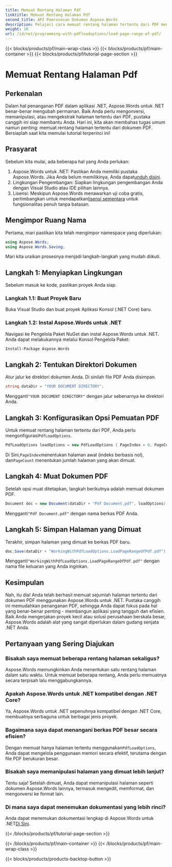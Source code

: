 ```yaml
---
title: Memuat Rentang Halaman Pdf
linktitle: Memuat Rentang Halaman Pdf
second_title: API Pemrosesan Dokumen Aspose.Words
description: Pelajari cara memuat rentang halaman tertentu dari PDF menggunakan Aspose.Words untuk .NET dalam tutorial langkah demi langkah yang komprehensif ini. Sempurna untuk pengembang .NET.
weight: 10
url: /id/net/programming-with-pdfloadoptions/load-page-range-of-pdf/
---
```


{{< blocks/products/pf/main-wrap-class >}}
{{< blocks/products/pf/main-container >}}
{{< blocks/products/pf/tutorial-page-section >}}

# Memuat Rentang Halaman Pdf

## Perkenalan

Dalam hal penanganan PDF dalam aplikasi .NET, Aspose.Words untuk .NET benar-benar mengubah permainan. Baik Anda perlu mengonversi, memanipulasi, atau mengekstrak halaman tertentu dari PDF, pustaka canggih ini siap membantu Anda. Hari ini, kita akan membahas tugas umum namun penting: memuat rentang halaman tertentu dari dokumen PDF. Bersiaplah saat kita memulai tutorial terperinci ini!

## Prasyarat

Sebelum kita mulai, ada beberapa hal yang Anda perlukan:

1. Aspose.Words untuk .NET: Pastikan Anda memiliki pustaka Aspose.Words. Jika Anda belum memilikinya, Anda dapat[unduh disini](https://releases.aspose.com/words/net/).
2. Lingkungan Pengembangan: Siapkan lingkungan pengembangan Anda dengan Visual Studio atau IDE pilihan lainnya.
3.  Lisensi: Meskipun Aspose.Words menawarkan uji coba gratis, pertimbangkan untuk mendapatkan[lisensi sementara](https://purchase.aspose.com/temporary-license/) untuk fungsionalitas penuh tanpa batasan.

## Mengimpor Ruang Nama

Pertama, mari pastikan kita telah mengimpor namespace yang diperlukan:

```csharp
using Aspose.Words;
using Aspose.Words.Saving;
```

Mari kita uraikan prosesnya menjadi langkah-langkah yang mudah diikuti. 

## Langkah 1: Menyiapkan Lingkungan

Sebelum masuk ke kode, pastikan proyek Anda siap.

### Langkah 1.1: Buat Proyek Baru
Buka Visual Studio dan buat proyek Aplikasi Konsol (.NET Core) baru.

### Langkah 1.2: Instal Aspose.Words untuk .NET
Navigasi ke Pengelola Paket NuGet dan instal Aspose.Words untuk .NET. Anda dapat melakukannya melalui Konsol Pengelola Paket:

```sh
Install-Package Aspose.Words
```

## Langkah 2: Tentukan Direktori Dokumen

Atur jalur ke direktori dokumen Anda. Di sinilah file PDF Anda disimpan.

```csharp
string dataDir = "YOUR DOCUMENT DIRECTORY";
```

 Mengganti`"YOUR DOCUMENT DIRECTORY"` dengan jalur sebenarnya ke direktori Anda.

## Langkah 3: Konfigurasikan Opsi Pemuatan PDF

 Untuk memuat rentang halaman tertentu dari PDF, Anda perlu mengonfigurasi`PdfLoadOptions`.

```csharp
PdfLoadOptions loadOptions = new PdfLoadOptions { PageIndex = 0, PageCount = 1 };
```

 Di Sini,`PageIndex`menentukan halaman awal (indeks berbasis nol), dan`PageCount` menentukan jumlah halaman yang akan dimuat.

## Langkah 4: Muat Dokumen PDF

Setelah opsi muat ditetapkan, langkah berikutnya adalah memuat dokumen PDF.

```csharp
Document doc = new Document(dataDir + "Pdf Document.pdf", loadOptions);
```

 Mengganti`"Pdf Document.pdf"` dengan nama berkas PDF Anda.

## Langkah 5: Simpan Halaman yang Dimuat

Terakhir, simpan halaman yang dimuat ke berkas PDF baru.

```csharp
doc.Save(dataDir + "WorkingWithPdfLoadOptions.LoadPageRangeOfPdf.pdf");
```

 Mengganti`"WorkingWithPdfLoadOptions.LoadPageRangeOfPdf.pdf"` dengan nama file keluaran yang Anda inginkan.

## Kesimpulan

Nah, itu dia! Anda telah berhasil memuat sejumlah halaman tertentu dari dokumen PDF menggunakan Aspose.Words untuk .NET. Pustaka canggih ini memudahkan penanganan PDF, sehingga Anda dapat fokus pada hal yang benar-benar penting - membangun aplikasi yang tangguh dan efisien. Baik Anda mengerjakan proyek kecil atau solusi perusahaan berskala besar, Aspose.Words adalah alat yang sangat diperlukan dalam gudang senjata .NET Anda.

## Pertanyaan yang Sering Diajukan

### Bisakah saya memuat beberapa rentang halaman sekaligus?
Aspose.Words memungkinkan Anda menentukan satu rentang halaman dalam satu waktu. Untuk memuat beberapa rentang, Anda perlu memuatnya secara terpisah lalu menggabungkannya.

### Apakah Aspose.Words untuk .NET kompatibel dengan .NET Core?
Ya, Aspose.Words untuk .NET sepenuhnya kompatibel dengan .NET Core, membuatnya serbaguna untuk berbagai jenis proyek.

### Bagaimana saya dapat menangani berkas PDF besar secara efisien?
 Dengan memuat hanya halaman tertentu menggunakan`PdfLoadOptions`, Anda dapat mengelola penggunaan memori secara efektif, terutama dengan file PDF berukuran besar.

### Bisakah saya memanipulasi halaman yang dimuat lebih lanjut?
Tentu saja! Setelah dimuat, Anda dapat memanipulasi halaman seperti dokumen Aspose.Words lainnya, termasuk mengedit, memformat, dan mengonversi ke format lain.

### Di mana saya dapat menemukan dokumentasi yang lebih rinci?
 Anda dapat menemukan dokumentasi lengkap di Aspose.Words untuk .NET[Di Sini](https://reference.aspose.com/words/net/).



{{< /blocks/products/pf/tutorial-page-section >}}

{{< /blocks/products/pf/main-container >}}
{{< /blocks/products/pf/main-wrap-class >}}

{{< blocks/products/products-backtop-button >}}
